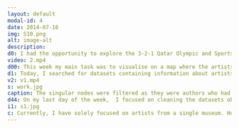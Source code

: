 ```yaml
---
layout: default
modal-id: 4
date: 2014-07-16
img: S10.png
alt: image-alt
description:
d0: I had the opportunity to explore the 3-2-1 Qatar Olympic and Sports Museum (QOSM) with Mr. Christophe and Amamah. Mr. Christophe gave us a comprehensive tour of all seven galleries housing objects from around the globe, from the origins of sports to the present day. The multimedia used there like huge vertical interactive screen felt more interactive compared to the small interactive table found in NMOQ. The overall lighting at the museum was also much better compared to NMOQ (where certain areas are quite dim). One of the most impressive features was the immersive video in one of the galleries. The combination of four screens created a stunning 3D effect that left me in awe. However, the highlight of the visit was undoubtedly the last gallery, known as the Activation Zone. Its purpose was to promote physical activity throughout Qatar and encourage a healthy and active lifestyle. The implementation of the RFID system, which tracked our activities through interactive games and generated individual reports on physical literacy at the end of the tour, was unlike anything I had seen in a museum before. It was an immensely enjoyable and exciting experience, somewhat reminiscent of the LENS technology at ACMI. In my opinion, other museums in Qatar should consider incorporating similar technologies to enhance visitor engagement. Overall, I would like to thank Mr. Christophe for taking out his time and showing us around the museum. As a first-time visitor, I was genuinely captivated by the experience, exceeding my initial expectations. I am eagerly looking forward to revisiting the museum with my friends and family and wholeheartedly recommend it to anyone seeking an enjoyable visit.
video: 2.mp4
d00: This week my main task was to visualise on a map where the artists featured in a museum’s collection are from? and how it compares to the artists included in another museum’s collection. So I explored the provided links (videos and articles) and repositories, gaining knowledge about the open access policies and initiatives of diverse museums and cultural institutions. Additionally, I delved into articles that focused on visualizing artist connections using Gephi, further expanding my understanding of innovative data visualization techniques.
d1: Today, I searched for datasets containing information about artists from various museums that can be utilized to create visual representations on a map. Furthermore, I familiarized myself with Gephi (a powerful tool for network visualization and analysis) by watching tutorials on youtube. To solidify my understanding, I worked with an example dataset that was provided in one of them youtube tutorials. This dataset was divided into two csv files, nodes and edges. The example dataset demonstrated a citation network, which is a network of connections formed by citations between academic research papers. Scholars often cite previous works to support their arguments and build upon existing research. Through this exercise, I had the opportunity to apply the learned techniques and visualize the citation network using Gephi.  Additionally, I performed thorough analysis and statistics on the network, enabling me to gain deeper insights into its structure, connectivity patterns, and important nodes or clusters within the network. The final visualisation is shown under screenshots. (Below you can find a clip of navigating between nodes in Gephi)
v2: v1.mp4
s: work.jpg
caption: The singular nodes were filtered as they were authors who had cited others work but had no connection with other authors. The main network I was left with had two clusters one on the right (people who studied small world networks and its mathematics) and other on the left (people who studied the sociology of networks). The network was then filtered using the node size and colors based on its attributes. The nodes that are orange in color have a higher degree of closeness and high betweeness, meaning it has the most connections with other nodes. In this case, this author was cited by almost all other authors in their work. This node was removed since it did not provide anything new to the network.
d44: On my last day of the week,  I focused on cleaning the datasets obtained from museum archives. This process took longer since I was not familiar with it. Additionally, in order to create clear visualizations on Gephi, I had to generate separate CSV files for nodes and edges. The node file included the artist's name, which served as the label for the node, along with additional information like their nationality. The edge file, on the other hand, represented connections between artists based on their shared nationality. These edges were utilized to link nodes of artists from the same nationality. Upon loading these files into Gephi, I encountered some difficulties navigating through the filters and eliminating unnecessary nodes. Nevertheless, in the end, I managed to make some sense of it. 
i1: s1.jpg
c: Currently, I have solely focused on artists from a single museum. However, in the upcoming week, my plan is to merge two museums and establish comparisons between them. On the whole, I found the experience of working on something distinct this week quite enjoyable. I am pleased that each week brings me fresh tasks to tackle. Over the past month, I have gained a substantial amount of knowledge and learning.
---
```

